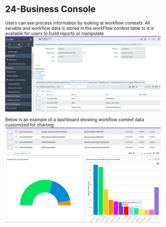 # 24-Business Console
Users can see process information by looking at workflow contexts. All variable and workflow data is stored in the workFlow context table to it
is available for users to build reports or manipulate
 ![Step](https://github.com/jamesnyika/SNOWUseCases/raw/master/images/WorkflowCTX.png)
 
Below is an example of a dashboard showing workflow context data customized for charting
![Step](https://github.com/jamesnyika/SNOWUseCases/raw/master/images/workflowdah.png)


